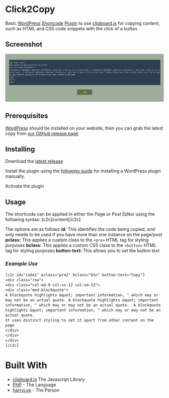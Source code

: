 # Click2Copy
Basic [WordPress](https://wordpress.org/) [Shortcode](https://codex.wordpress.org/Shortcode) [Plugin](https://codex.wordpress.org/Plugins) to use [clipboard.js](https://clipboardjs.com) for copying content, such as HTML and CSS code snippets with the click of a button. 

## Screenshot
![ScreenShot](/screenshot.png?raw=true "ScreenShot")

## Prerequisites

[WordPress](https://wordpress.org/) should be installed on your website, then you can grab the latest copy from [our GitHub release page](https://github.com/harryjackson1221/click2copy/releases/)


## Installing

Download the [latest release](https://github.com/harryjackson1221/click2copy/releases/)

Install the plugin using the [following guide](https://codex.wordpress.org/Managing_Plugins#Manual_Plugin_Installation) for installing a WordPress plugin manually.

Activate the plugin

## Usage
The shortcode can be applied in either the Page or Post Editor using the following syntax: [c2c]content[/c2c]

The options are as follows
**id:** This identifies the code being copied, and only needs to be used if you have more than one instance on the page/post
**pclass:** This applies a custom class to the `<pre>` HTML tag for styling purposes
**bclass:** This applies a custom CSS class to the `<button>` HTML tag for styling purposes
**button-text:** This allows you to set the button text

### *Example Use*
```
[c2c id="code1" pclass="pre2" bclass="btn" button-text="Copy"]
<div class="row">
<div class="col-md-9 col-xs-12 col-sm-12">
<div class="mod-blockquote">
A blockquote highlights &quot; important information, " which may or may not be an actual quote. A blockquote highlights &quot; important information, " which may or may not be an actual quote.  A blockquote highlights &quot; important information, " which may or may not be an actual quote. 
It uses distinct styling to set it apart from other content on the page
</div>
</div>
</div>
[/c2c]
```

# Built With
* [clipboard.js](https://clipboardjs.com) The Javascript Library
* [PHP](http://php.net/) - The Language
* [harryj.us](http://harryj.us/) - The Person
